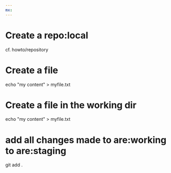 ```yaml
---
mx:  
---
```



# Create a repo:local
cf. howto/repository

# Create a file
echo "my content" > myfile.txt

# Create a file in the working dir
echo "my content" > myfile.txt

# add all changes made to are:working to are:staging
git add .

